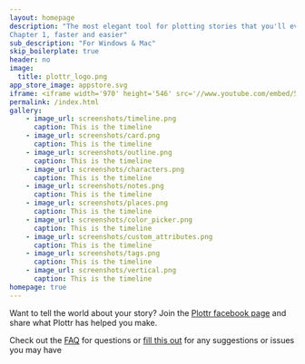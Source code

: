 ```yaml
---
layout: homepage
description: "The most elegant tool for plotting stories that you'll ever use. Plottr makes it easy to visually plot out multiple plot lines in your story so you can go from idea to
​Chapter 1, faster and easier"
sub_description: "For Windows & Mac"
skip_boilerplate: true
header: no
image:
  title: plottr_logo.png
app_store_image: appstore.svg
iframe: <iframe width='970' height='546' src='//www.youtube.com/embed/5nkrmbTSW1A' frameborder='0' allowfullscreen></iframe>
permalink: /index.html
gallery:
    - image_url: screenshots/timeline.png
      caption: This is the timeline
    - image_url: screenshots/card.png
      caption: This is the timeline
    - image_url: screenshots/outline.png
      caption: This is the timeline
    - image_url: screenshots/characters.png
      caption: This is the timeline
    - image_url: screenshots/notes.png
      caption: This is the timeline
    - image_url: screenshots/places.png
      caption: This is the timeline
    - image_url: screenshots/color_picker.png
      caption: This is the timeline
    - image_url: screenshots/custom_attributes.png
      caption: This is the timeline
    - image_url: screenshots/tags.png
      caption: This is the timeline
    - image_url: screenshots/vertical.png
      caption: This is the timeline
homepage: true
---
```


Want to tell the world about your story? Join the [Plottr facebook page](http://facebook.com/plottrapp) and share what Plottr has helped you make.  

Check out the [FAQ](https://plottr.freshdesk.com/support/solutions) for questions or [fill this out](https://plottr.freshdesk.com/support/tickets/new) for any suggestions or issues you may have
